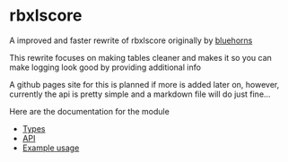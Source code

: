 # rbxlscore
A improved and faster rewrite of rbxlscore originally by [bluehorns](https://bluehorns.dev/)

This rewrite focuses on making tables cleaner and makes it so you can make logging look good by providing additional info

A github pages site for this is planned if more is added later on, however, currently the api is pretty simple and a markdown file will do just fine...

Here are the documentation for the module
* [Types](docs/Types.md)
* [API](docs/API.md)
* [Example usage](docs/Examples.md)
